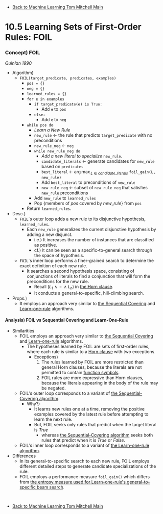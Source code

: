 * [Back to Machine Learning Tom Mitchell Main](../../main.md)

# 10.5 Learning Sets of First-Order Rules: FOIL

### Concept) FOIL
*Quinlan 1990*
- Algorithm)
  - ```FOIL(target_predicate, predicates, examples)```
    - ```pos = {}```
    - ```neg = {}```
    - ```learned_rules = {}```
    - ```for e in examples```
      - ```if target_predicate(e) is True:```
        - Add ```e``` to ```pos```
      - ```else:```
        - Add ```e``` to ```neg```
    - ```while pos do```
      - *Learn a New Rule*
      - ```new_rule``` $\leftarrow$ the rule that predicts ```target_predicate``` with no preconditions
      - ```new_rule_neg``` $\leftarrow$ ```neg```
      - ```while new_rule_neg do```
        - *Add a new literal to specialize* ```new_rule```.
        - ```candidate_literals``` $\leftarrow$ generate candidates for ```new_rule``` based on ```predicates```
        - ```best_literal``` $`\displaystyle\leftarrow \; {\arg\max}_{L\in candidate\_ literals}`$ ```foil_gain(L, new_rule)```
        - Add ```best_literal``` to preconditions of ```new_rule```
        - ```new_rule_neg``` $\leftarrow$ subset of ```new_rule_neg``` that satisfies ```new_rule``` preconditions
      - Add ```new_rule``` to ```learned_rules```
      - Pop $`\{\textrm{members of } pos \textrm{ covered by } new\_ rule\}`$ from ```pos```
    - Return ```learned_rules```.
- Desc.)
  - ```FOIL```'s outer loop adds a new rule to its disjunctive hypothesis, ```learned_rules```.
    - Each ```new_rule``` generalizes the current disjunctive hypothesis by adding a new disjunct.
      - i.e.) It increases the number of instances that are classified as positive.
      - cf.) It can be seen as a specific-to-general search through the space of hypothesis.
  - ```FOIL```'s inner loop performs a finer-grained search to determine the exact definition of each new rule.
    - It searches a second hypothesis space, consisting of conjunctions of literals to find a conjunction that will form the preconditions for the new rule.
      - Recall $(L_1\wedge\cdots\wedge L_n)$ in [the Horn clause](../04/note.md#1041-first-order-horn-clause).
      - It conducts a general-to-specific, hill-climbing search.
- Props.)
  - It employs an approach very similar to [the Sequential Covering](../02/note.md#concept-sequential-covering-algorithms) and [Learn-one-rule](../02/note.md#concept-learn-one-rule) algorithms.

#### Analysis) FOIL vs Sequential Covering and Learn-One-Rule
- Similarities
  - FOIL employs an approach very similar to [the Sequential Covering](../02/note.md#concept-sequential-covering-algorithms) and [Learn-one-rule](../02/note.md#concept-learn-one-rule) algorithms.
    - The hypotheses learned by FOIL are sets of first-order rules, where each rule is similar to a [Horn clause](../04/note.md#1041-first-order-horn-clause) with two exceptions.
      - Exceptions)
        1. The rules learned by FOIL are more restricted than general Horn clauses, because the literals are not permitted to contain [function symbols](../04/note.md#1042-terminology).
        2. FOIL rules are more expressive than Horn clauses, because the literals appearing in the body of the rule may be negated.
  - FOIL's outer loop corresponds to a variant of [the Sequential-Covering algorithm](../02/note.md#concept-sequential-covering-algorithms).
    - Why?)
      - It learns new rules one at a time, removing the positive examples covered by the latest rule before attempting to learn the next rule.
      - But, FOIL seeks only rules that predict when the target literal is $True$
        - whereas [the Sequential-Covering algorithm](../02/note.md#concept-sequential-covering-algorithms) seeks both rules that predict when it is $True$ or $False$.
  - FOIL's inner loop corresponds to a variant of [the Learn-one-rule algorithm](../02/note.md#concept-learn-one-rule).
- Differences
  - In its general-to-specific search to each new rule, FOIL employs different detailed steps to generate candidate specializations of the rule.
  - FOIL employs a performance measure ```foil_gain()``` which differs from [the entropy measure used for Learn-one-rule's general-to-specific beam search](../02/note.md#concept-general-to-specific-beam-search).

<br>

* [Back to Machine Learning Tom Mitchell Main](../../main.md)
